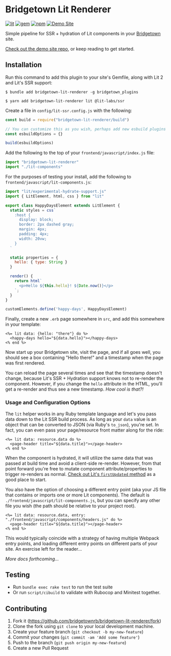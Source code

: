 # Bridgetown Lit Renderer

[![lit][lit]][lit-url]
[![gem][gem]][gem-url]
[![npm][npm]][npm-url]
[![Demo Site](https://img.shields.io/badge/Demo%20Site-teal?style=for-the-badge&logo=safari)](https://bridgetown-lit-renderer.onrender.com)

Simple pipeline for SSR + hydration of Lit components in your [Bridgetown](https://www.bridgetownrb.com) site.

[Check out the demo site repo](https://github.com/bridgetownrb/lit-renderer-example), or keep reading to get started.

## Installation

Run this command to add this plugin to your site's Gemfile, along with Lit 2 and Lit's SSR support:

```shell
$ bundle add bridgetown-lit-renderer -g bridgetown_plugins

$ yarn add bridgetown-lit-renderer lit @lit-labs/ssr
```

Create a file in `config/lit-ssr.config.js` with the following:

```js
const build = require("bridgetown-lit-renderer/build")

// You can customize this as you wish, perhaps add new esbuild plugins
const esbuildOptions = {}

build(esbuildOptions)
```

Add the following to the top of your `frontend/javascript/index.js` file:

```js
import "bridgetown-lit-renderer"
import "./lit-components"
```

For the purposes of testing your install, add the following to `frontend/javascript/lit-components.js`:

```js
import "lit/experimental-hydrate-support.js"
import { LitElement, html, css } from "lit"

export class HappyDaysElement extends LitElement {
  static styles = css`
    :host {
      display: block;
      border: 2px dashed gray;
      margin: 4px;
      padding: 4px;
      width: 20vw;
    }
  `

  static properties = {
    hello: { type: String }
  }

  render() {
    return html`
      <p>Hello ${this.hello}! ${Date.now()}</p>
    `;
  }
}

customElements.define('happy-days', HappyDaysElement)
```

Finally, create a new `.erb` page somewhere in `src`, and add this somewhere in your template:

```erb
<%= lit data: {hello: "there"} do %>
  <happy-days hello="${data.hello}"></happy-days>
<% end %>
```

Now start up your Bridgetown site, visit the page, and if all goes well, you should see a box containing "Hello there!" and a timestamp when the page was first rendered.

You can reload the page several times and see that the timestamp doesn't change, because Lit's SSR + Hydration support knows not to re-render the component. However, if you change the `hello` attribute in the HTML, you'll get a re-render and thus see a new timestamp. _How cool is that?!_

### Usage and Configuration Options

The `lit` helper works in any Ruby template language and let's you pass data down to the Lit SSR build process. As long as your `data` value is an object that can be converted to JSON (via Ruby's `to_json`), you're set. In fact, you can even pass your page/resource front matter along for the ride:

```erb
<%= lit data: resource.data do %>
  <page-header title="${data.title}"></page-header>
<% end %>
```

When the component is hydrated, it will utilize the same data that was passed at build time and avoid a client-side re-render. However, from that point forward you're free to mutate component attribute/properties to trigger re-renders as normal. [Check out Lit's `firstUpdated` method](https://lit.dev/docs/components/lifecycle/#reactive-update-cycle-completing) as a good place to start.

You also have the option of choosing a different entry point (aka your JS file that contains or imports one or more Lit components). The default is `./frontend/javascript/lit-components.js`, but you can specify any other file you wish (the path should be relative to your project root).

```erb
<%= lit data: resource.data, entry: "./frontend/javascript/components/headers.js" do %>
  <page-header title="${data.title}"></page-header>
<% end %>
```

This would typically coincide with a strategy of having multiple Webpack entry points, and loading different entry points on different parts of your site. An exercise left for the reader…

_More docs forthcoming..._

## Testing

* Run `bundle exec rake test` to run the test suite
* Or run `script/cibuild` to validate with Rubocop and Minitest together.

## Contributing

1. Fork it (https://github.com/bridgetownrb/bridgetown-lit-renderer/fork)
2. Clone the fork using `git clone` to your local development machine.
3. Create your feature branch (`git checkout -b my-new-feature`)
4. Commit your changes (`git commit -am 'Add some feature'`)
5. Push to the branch (`git push origin my-new-feature`)
6. Create a new Pull Request

[lit]: https://img.shields.io/badge/-Lit-324FFF?style=for-the-badge&logo=lit&logoColor=white"
[lit-url]: https://lit.dev
[gem]: https://img.shields.io/gem/v/bridgetown-lit-renderer.svg?style=for-the-badge&color=red
[gem-url]: https://rubygems.org/gems/bridgetown-lit-renderer
[npm]: https://img.shields.io/npm/v/bridgetown-lit-renderer.svg?style=for-the-badge
[npm-url]: https://npmjs.com/package/bridgetown-lit-renderer